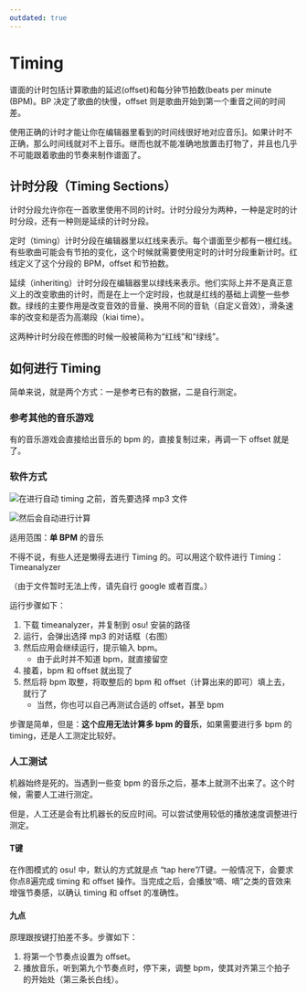 ```yaml
---
outdated: true
---
```


# Timing

谱面的计时包括计算歌曲的延迟(offset)和每分钟节拍数(beats per minute (BPM)。BP 决定了歌曲的快慢，offset 则是歌曲开始到第一个重音之间的时间差。

使用正确的计时才能让你在编辑器里看到的时间线很好地对应音乐]。如果计时不正确，那么时间线就对不上音乐。继而也就不能准确地放置击打物了，并且也几乎不可能跟着歌曲的节奏来制作谱面了。

## 计时分段（Timing Sections）

计时分段允许你在一首歌里使用不同的计时。计时分段分为两种，一种是定时的计时分段，还有一种则是延续的计时分段。

定时（timing）计时分段在编辑器里以红线来表示。每个谱面至少都有一根红线。有些歌曲可能会有节拍的变化，这个时候就需要使用定时的计时分段重新计时。红线定义了这个分段的 BPM，offset 和节拍数。

延续（inheriting）计时分段在编辑器里以绿线来表示。他们实际上并不是真正意义上的改变歌曲的计时，而是在上一个定时段，也就是红线的基础上调整一些参数。绿线的主要作用是改变音效的音量、换用不同的音轨（自定义音效），滑条速率的改变和是否为高潮段（kiai time）。

这两种计时分段在修图的时候一般被简称为“红线”和“绿线”。

## 如何进行 Timing

简单来说，就是两个方式：一是参考已有的数据，二是自行测定。

### 参考其他的音乐游戏

有的音乐游戏会直接给出音乐的 bpm 的，直接复制过来，再调一下 offset 就是了。

### 软件方式

![在进行自动 timing 之前，首先要选择 mp3 文件](img/Timeanalyzer1-ZH.jpg "在进行自动 timing 之前，首先要选择 mp3 文件")

![然后会自动进行计算](img/Timeanalyzer2-ZH.jpg "然后会自动进行计算")

适用范围：**单 BPM** 的音乐

不得不说，有些人还是懒得去进行 Timing 的。可以用这个软件进行 Timing：Timeanalyzer

（由于文件暂时无法上传，请先自行 google 或者百度。）

运行步骤如下：

1. 下载 timeanalyzer，并复制到 osu! 安装的路径
2. 运行，会弹出选择 mp3 的对话框（右图）
3. 然后应用会继续运行，提示输入 bpm。
   - 由于此时并不知道 bpm，就直接留空
4. 接着，bpm 和 offset 就出现了
5. 然后将 bpm 取整，将取整后的 bpm 和 offset（计算出来的即可）填上去，就行了
   - 当然，你也可以自己再测试合适的 offset，甚至 bpm

步骤是简单，但是：**这个应用无法计算多 bpm 的音乐**，如果需要进行多 bpm 的 timing，还是人工测定比较好。

### 人工测试

机器始终是死的。当遇到一些变 bpm 的音乐之后，基本上就测不出来了。这个时候，需要人工进行测定。

但是，人工还是会有比机器长的反应时间。可以尝试使用较低的播放速度调整进行测定。

#### T键

在作图模式的 osu! 中，默认的方式就是点 “tap here”/T键。一般情况下，会要求你点8遍完成 timing 和 offset 操作。当完成之后，会播放“嘀、嘀”之类的音效来增强节奏感，以确认 timing 和 offset 的准确性。

#### 九点

原理跟按键打拍差不多。步骤如下：

1. 将第一个节奏点设置为 offset。
2. 播放音乐，听到第九个节奏点时，停下来，调整 bpm，使其对齐第三个拍子的开始处（第三条长白线）。
